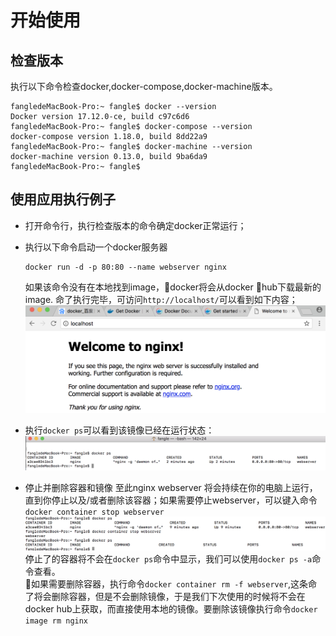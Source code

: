 # 开始使用

## 检查版本

执行以下命令检查docker,docker-compose,docker-machine版本。

```
fangledeMacBook-Pro:~ fangle$ docker --version
Docker version 17.12.0-ce, build c97c6d6
fangledeMacBook-Pro:~ fangle$ docker-compose --version
docker-compose version 1.18.0, build 8dd22a9
fangledeMacBook-Pro:~ fangle$ docker-machine --version
docker-machine version 0.13.0, build 9ba6da9
fangledeMacBook-Pro:~ fangle$ 
```

## 使用应用执行例子

* 打开命令行，执行检查版本的命令确定docker正常运行；
* 执行以下命令启动一个docker服务器

    ```
    docker run -d -p 80:80 --name webserver nginx
    ```
    如果该命令没有在本地找到image，docker将会从docker hub下载最新的image. 
    命了执行完毕，可访问``http://localhost/``可以看到如下内容；
    ![](./assets/2018-02-17-09-25-08.png)

* 执行``docker ps``可以看到该镜像已经在运行状态：
    ![](./assets/2018-02-17-09-26-56.png)

* 停止并删除容器和镜像
    至此nginx webserver 将会持续在你的电脑上运行，直到你停止以及/或者删除该容器；如果需要停止webserver，可以键入命令``docker container stop webserver``
    ![](./assets/2018-02-17-09-33-50.png)  
    停止了的容器将不会在``docker ps``命令中显示，我们可以使用``docker ps -a``命令查看。  
    如果需要删除容器，执行命令``docker container rm -f webserver``,这条命了将会删除容器，但是不会删除镜像，于是我们下次使用的时候将不会在docker hub上获取，而直接使用本地的镜像。要删除该镜像执行命令``docker image rm nginx``





